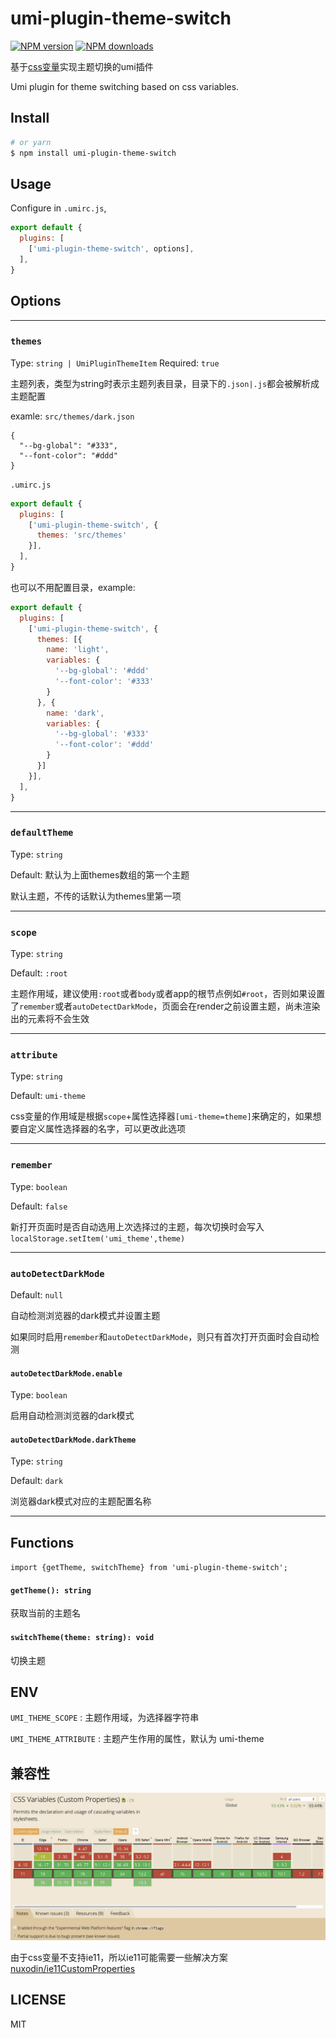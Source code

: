 # umi-plugin-theme-switch

[![NPM version](https://img.shields.io/npm/v/umi-plugin-theme-switch.svg?style=flat)](https://npmjs.org/package/umi-plugin-theme-switch)
[![NPM downloads](http://img.shields.io/npm/dm/umi-plugin-theme-switch.svg?style=flat)](https://npmjs.org/package/umi-plugin-theme-switch)

基于[css变量](https://developer.mozilla.org/zh-CN/docs/Web/CSS/Using_CSS_custom_properties)实现主题切换的umi插件

Umi plugin for theme switching based on css variables.

## Install

```bash
# or yarn
$ npm install umi-plugin-theme-switch
```

## Usage

Configure in `.umirc.js`,

```js
export default {
  plugins: [
    ['umi-plugin-theme-switch', options],
  ],
}
```

## Options

***

### `themes`

Type: `string | UmiPluginThemeItem`
Required: `true`

主题列表，类型为string时表示主题列表目录，目录下的`.json|.js`都会被解析成主题配置

examle: 
`src/themes/dark.json`
```
{
  "--bg-global": "#333",
  "--font-color": "#ddd"
}
```
`.umirc.js`
```js
export default {
  plugins: [
    ['umi-plugin-theme-switch', {
      themes: 'src/themes'
    }],
  ],
}
```

也可以不用配置目录，example:
``` js
export default {
  plugins: [
    ['umi-plugin-theme-switch', {
      themes: [{
        name: 'light',
        variables: {
          '--bg-global': '#ddd'
          '--font-color': '#333'
        }
      }, {
        name: 'dark',
        variables: {
          '--bg-global': '#333'
          '--font-color': '#ddd'
        }
      }]
    }],
  ],
}
```

***

### `defaultTheme`

Type: `string`

Default: 默认为上面themes数组的第一个主题

默认主题，不传的话默认为themes里第一项

***

### `scope`

Type: `string`

Default: `:root`

主题作用域，建议使用`:root`或者`body`或者app的根节点例如`#root`，否则如果设置了`remember`或者`autoDetectDarkMode`，页面会在render之前设置主题，尚未渲染出的元素将不会生效

***

### `attribute`

Type: `string`

Default: `umi-theme`

css变量的作用域是根据`scope`+属性选择器`[umi-theme=theme]`来确定的，如果想要自定义属性选择器的名字，可以更改此选项

***

### `remember`

Type: `boolean`

Default: `false`

新打开页面时是否自动选用上次选择过的主题，每次切换时会写入 `localStorage.setItem('umi_theme',theme)` 

***

### `autoDetectDarkMode`

Default: `null`

自动检测浏览器的dark模式并设置主题

如果同时启用`remember`和`autoDetectDarkMode`，则只有首次打开页面时会自动检测

#### `autoDetectDarkMode.enable`

Type: `boolean`

启用自动检测浏览器的dark模式

#### `autoDetectDarkMode.darkTheme`

Type: `string`

Default: `dark`

浏览器dark模式对应的主题配置名称

***

## Functions

`import {getTheme, switchTheme} from 'umi-plugin-theme-switch';`

#### `getTheme(): string`

获取当前的主题名

#### `switchTheme(theme: string): void`

切换主题

## ENV

`UMI_THEME_SCOPE` : 主题作用域，为选择器字符串

`UMI_THEME_ATTRIBUTE` : 主题产生作用的属性，默认为 umi-theme

## 兼容性

![caniuse](assets/caniuse.png)

由于css变量不支持ie11，所以ie11可能需要一些解决方案 [nuxodin/ie11CustomProperties](https://github.com/nuxodin/ie11CustomProperties)

## LICENSE

MIT
